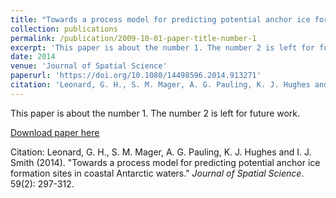 ```yaml
---
title: "Towards a process model for predicting potential anchor ice formation sites in coastal Antarctic waters"
collection: publications
permalink: /publication/2009-10-01-paper-title-number-1
excerpt: 'This paper is about the number 1. The number 2 is left for future work.'
date: 2014
venue: 'Journal of Spatial Science'
paperurl: 'https://doi.org/10.1080/14498596.2014.913271'
citation: 'Leonard, G. H., S. M. Mager, A. G. Pauling, K. J. Hughes and I. J. Smith (2014). &quot;Towards a process model for predicting potential anchor ice formation sites in coastal Antarctic waters&quot; <i>Journal of Spatial Science</i>. 59(2): 297-312.'
---
```

This paper is about the number 1. The number 2 is left for future work.

[Download paper here](https://doi.org/10.1080/14498596.2014.913271)

Citation: Leonard, G. H., S. M. Mager, A. G. Pauling, K. J. Hughes and I. J. Smith (2014). "Towards a process model for predicting potential anchor ice formation sites in coastal Antarctic waters." <i>Journal of Spatial Science</i>. 59(2): 297-312.